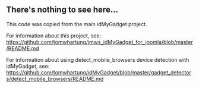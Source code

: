 
## There's nothing to see here...

This code was copied from the main idMyGadget project.

For information about this project, see: https://github.com/tomwhartung/jmws_idMyGadget_for_joomla/blob/master/README.md

For information about using detect_mobile_browsers device detection with idMyGadget, see: https://github.com/tomwhartung/idMyGadget/blob/master/gadget_detectors/detect_mobile_browsers/README.md
